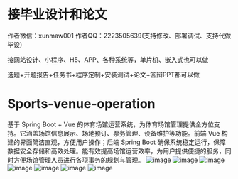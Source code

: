 # 接毕业设计和论文
作者微信：xunmaw001  作者QQ：2223505639(支持修改、部署调试、支持代做毕设)

接网站设计、小程序、H5、APP、各种系统等，单片机、嵌入式也可以做

选题+开题报告+任务书+程序定制+安装测试+论文+答辩PPT都可以做
# Sports-venue-operation
基于 Spring Boot + Vue 的体育场馆运营系统，为体育场馆管理提供全方位支持。它涵盖场馆信息展示、场地预订、票务管理、设备维护等功能。前端 Vue 构建的界面简洁直观，方便用户操作；后端 Spring Boot 确保系统稳定运行，保障数据安全存储和高效处理。能有效提高场馆运营效率，为用户提供便捷的服务，同时方便场馆管理人员进行各项事务的规划与管理。
![image](https://github.com/user-attachments/assets/7e8d68b5-ee51-47dc-b31a-270072cca410)
![image](https://github.com/user-attachments/assets/54895409-5b9a-44cf-bb84-dfb8cd1897bb)
![image](https://github.com/user-attachments/assets/4a95c8ac-da29-4a94-8799-6681af913eb6)
![image](https://github.com/user-attachments/assets/80cc131f-e958-43a7-a3e6-7fc0b0e6c75b)
![image](https://github.com/user-attachments/assets/a07d0193-a0de-4a5b-8547-820a93d41b75)
![image](https://github.com/user-attachments/assets/923d3ce0-aa9c-4e81-8614-23148979e62e)
![image](https://github.com/user-attachments/assets/233cb57d-0f76-467f-870e-afbec93ca183)
